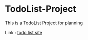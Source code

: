 # TodoList-Project
This is a TodoList Project for planning

 Link : [todo list site](https://mohamadalizad.github.io/TodoList-Project/)
